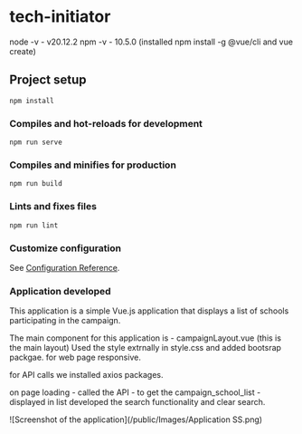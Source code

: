 # tech-initiator
node -v - v20.12.2
npm -v - 10.5.0 (installed npm install -g @vue/cli and vue create)
## Project setup
```
npm install
```

### Compiles and hot-reloads for development
```
npm run serve
```

### Compiles and minifies for production
```
npm run build
```

### Lints and fixes files
```
npm run lint
```

### Customize configuration
See [Configuration Reference](https://cli.vuejs.org/config/).

### Application developed
This application is a simple Vue.js application that displays a list of schools participating in the campaign.

The main component for this application is - campaignLayout.vue (this is the main layout)
Used the style extrnally in style.css and added bootsrap packgae. for web page responsive.

for API calls we installed axios packages.

on page loading - called the API - to get the campaign_school_list - displayed in list
developed the search functionality and clear search.

![Screenshot of the application](/public/Images/Application SS.png)
